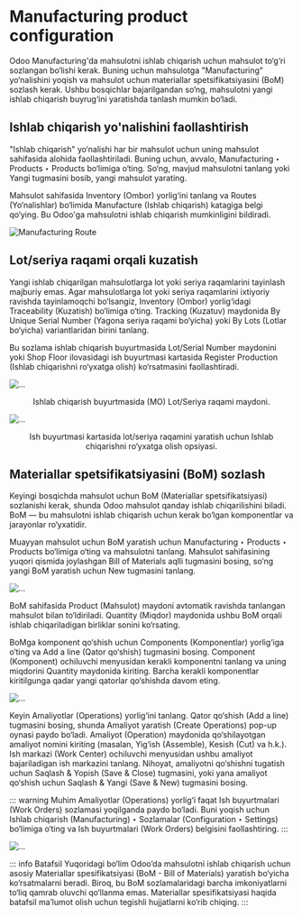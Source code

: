 # Manufacturing product configuration

Odoo Manufacturing'da mahsulotni ishlab chiqarish uchun mahsulot to‘g‘ri sozlangan bo‘lishi kerak. Buning uchun mahsulotga "Manufacturing" yo‘nalishini yoqish va mahsulot uchun materiallar spetsifikatsiyasini (BoM) sozlash kerak. Ushbu bosqichlar bajarilgandan so‘ng, mahsulotni yangi ishlab chiqarish buyrug‘ini yaratishda tanlash mumkin bo‘ladi.

## Ishlab chiqarish yo'nalishini faollashtirish

"Ishlab chiqarish" yo‘nalishi har bir mahsulot uchun uning mahsulot sahifasida alohida faollashtiriladi. Buning uchun, avvalo, Manufacturing ‣ Products ‣ Products bo‘limiga o‘ting. So‘ng, mavjud mahsulotni tanlang yoki Yangi tugmasini bosib, yangi mahsulot yarating.

Mahsulot sahifasida Inventory (Ombor) yorlig‘ini tanlang va Routes (Yo‘nalishlar) bo‘limida Manufacture (Ishlab chiqarish) katagiga belgi qo‘ying. Bu Odoo'ga mahsulotni ishlab chiqarish mumkinligini bildiradi.

![Manufacturing Route](https://www.odoo.com/documentation/18.0/_images/manufacturing-route.png)

## Lot/seriya raqami orqali kuzatish

Yangi ishlab chiqarilgan mahsulotlarga lot yoki seriya raqamlarini tayinlash majburiy emas. Agar mahsulotlarga lot yoki seriya raqamlarini ixtiyoriy ravishda tayinlamoqchi bo‘lsangiz, Inventory (Ombor) yorlig‘idagi Traceability (Kuzatish) bo‘limiga o‘ting. Tracking (Kuzatuv) maydonida By Unique Serial Number (Yagona seriya raqami bo‘yicha) yoki By Lots (Lotlar bo‘yicha) variantlaridan birini tanlang.

Bu sozlama ishlab chiqarish buyurtmasida Lot/Serial Number maydonini yoki Shop Floor ilovasidagi ish buyurtmasi kartasida Register Production (Ishlab chiqarishni ro‘yxatga olish) ko‘rsatmasini faollashtiradi.

![...](https://www.odoo.com/documentation/18.0/_images/lot-number-field.png)

<p style="text-align: center">Ishlab chiqarish buyurtmasida (MO) Lot/Seriya raqami maydoni.</p>

![...](https://www.odoo.com/documentation/18.0/_images/register-production1.png)

<p style="text-align: center">Ish buyurtmasi kartasida lot/seriya raqamini yaratish uchun Ishlab chiqarishni ro‘yxatga olish opsiyasi.</p>

## Materiallar spetsifikatsiyasini (BoM) sozlash

Keyingi bosqichda mahsulot uchun BoM (Materiallar spetsifikatsiyasi) sozlanishi kerak, shunda Odoo mahsulot qanday ishlab chiqarilishini biladi. BoM — bu mahsulotni ishlab chiqarish uchun kerak bo‘lgan komponentlar va jarayonlar ro‘yxatidir.

Muayyan mahsulot uchun BoM yaratish uchun Manufacturing ‣ Products ‣ Products bo‘limiga o‘ting va mahsulotni tanlang. Mahsulot sahifasining yuqori qismida joylashgan Bill of Materials aqlli tugmasini bosing, so‘ng yangi BoM yaratish uchun New tugmasini tanlang.

![...](https://www.odoo.com/documentation/18.0/_images/bom-smart-button.png)

BoM sahifasida Product (Mahsulot) maydoni avtomatik ravishda tanlangan mahsulot bilan to‘ldiriladi. Quantity (Miqdor) maydonida ushbu BoM orqali ishlab chiqariladigan birliklar sonini ko‘rsating.

BoMga komponent qo‘shish uchun Components (Komponentlar) yorlig‘iga o‘ting va Add a line (Qator qo‘shish) tugmasini bosing. Component (Komponent) ochiluvchi menyusidan kerakli komponentni tanlang va uning miqdorini Quantity maydonida kiriting. Barcha kerakli komponentlar kiritilgunga qadar yangi qatorlar qo‘shishda davom eting.

![...](https://www.odoo.com/documentation/18.0/_images/components-tab.png)

Keyin Amaliyotlar (Operations) yorlig‘ini tanlang. Qator qo‘shish (Add a line) tugmasini bosing, shunda Amaliyot yaratish (Create Operations) pop-up oynasi paydo bo‘ladi. Amaliyot (Operation) maydonida qo‘shilayotgan amaliyot nomini kiriting (masalan, Yig‘ish (Assemble), Kesish (Cut) va h.k.). Ish markazi (Work Center) ochiluvchi menyusidan ushbu amaliyot bajariladigan ish markazini tanlang. Nihoyat, amaliyotni qo‘shishni tugatish uchun Saqlash & Yopish (Save & Close) tugmasini, yoki yana amaliyot qo‘shish uchun Saqlash & Yangi (Save & New) tugmasini bosing.

::: warning Muhim
Amaliyotlar (Operations) yorlig‘i faqat Ish buyurtmalari (Work Orders) sozlamasi yoqilganda paydo bo‘ladi. Buni yoqish uchun Ishlab chiqarish (Manufacturing) ‣ Sozlamalar (Configuration ‣ Settings) bo‘limiga o‘ting va Ish buyurtmalari (Work Orders) belgisini faollashtiring.
:::

![...](https://www.odoo.com/documentation/18.0/_images/operations-tab.png)

::: info Batafsil
Yuqoridagi bo‘lim Odoo’da mahsulotni ishlab chiqarish uchun asosiy Materiallar spesifikatsiyasi (BoM - Bill of Materials) yaratish bo‘yicha ko‘rsatmalarni beradi. Biroq, bu BoM sozlamalaridagi barcha imkoniyatlarni to‘liq qamrab oluvchi qo‘llanma emas. Materiallar spesifikatsiyasi haqida batafsil ma’lumot olish uchun tegishli hujjatlarni ko‘rib chiqing.
:::
